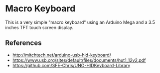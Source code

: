 # Macro Keyboard

This is a very simple "macro keyboard" using an Arduino Mega and a
3.5 inches TFT touch screen display.

## References
* http://mitchtech.net/arduino-usb-hid-keyboard/
* https://www.usb.org/sites/default/files/documents/hut1_12v2.pdf
* https://github.com/SFE-Chris/UNO-HIDKeyboard-Library
